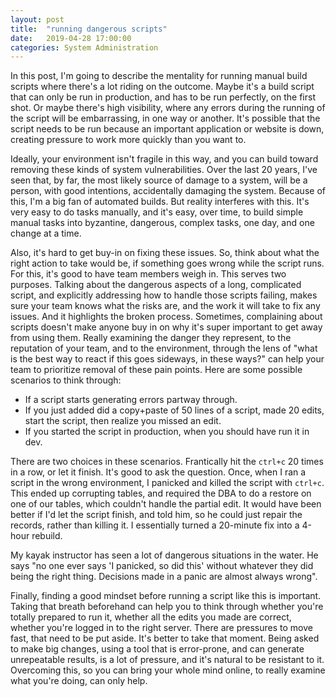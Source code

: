 ```yaml
---
layout: post
title:  "running dangerous scripts"
date:   2019-04-28 17:00:00
categories: System Administration
---
```


In this post, I'm going to describe the mentality for running manual build scripts
where there's a lot riding on the outcome.  Maybe it's a build script that can only
be run in production, and has to be run perfectly, on the first shot.  Or maybe
there's high visibility, where any errors during the running of the script will
be embarrassing, in one way or another. It's possible that the script needs to be
run because an important application or website is down, creating pressure to work
more quickly than you want to.

Ideally, your environment isn't fragile in this way, and you can build toward
removing these kinds of system vulnerabilities.  Over the last 20 years, I've
seen that, by far, the most likely source of damage to a system, will be a 
person, with good intentions, accidentally damaging the system. Because of this,
I'm a big fan of automated builds.  But reality interferes with this.  It's very
easy to do tasks manually, and it's easy, over time, to build simple manual
tasks into byzantine, dangerous, complex tasks, one day, and one change at a time.

Also, it's hard to get buy-in on fixing these issues.  So, think about what the right action to take would be, if something goes wrong while the script runs.  For this, it's good to have team members weigh in.  This serves two purposes.  Talking
about the dangerous aspects of a long, complicated script, and explicitly addressing
how to handle those scripts failing, makes sure your team knows what the risks are,
and the work it will take to fix any issues.  And it highlights the broken process.
Sometimes, complaining about scripts doesn't make anyone buy in on why it's super
important to get away from using them.  Really examining the danger they represent,
to the reputation of your team, and to the environment, through the lens of "what
is the best way to react if this goes sideways, in these ways?" can help your team to
prioritize removal of these pain points.  Here are some possible scenarios to think through:

* If a script starts generating errors partway through.
* If you just added did a copy+paste of 50 lines of a script, made 20 edits, start the script, then realize you missed an edit.
* If you started the script in production, when you should have run it in dev.

There are two choices in these scenarios.  Frantically hit the `ctrl+c` 20 times
in a row, or let it finish.  It's good to ask the question.  Once, when I
ran a script in the wrong environment, I panicked and killed the script with 
`ctrl+c`.  This ended up corrupting tables, and required the DBA to do a
restore on one of our tables, which couldn't handle the partial edit.  It 
would have been better if I'd let the script finish, and told him, so he 
could just repair the records, rather than killing it.  I essentially turned a
20-minute fix into a 4-hour rebuild.

My kayak instructor has seen a lot of dangerous situations in the water.  He says 
"no one ever says 'I panicked, so did this' without whatever they did being the 
right thing.  Decisions made in a panic are almost always wrong".

Finally, finding a good mindset before running a script like this is important.
Taking that breath beforehand can help you to think through whether you're totally
prepared to run it, whether all the edits you made are correct, whether you're logged
in to the right server.  There are pressures to move fast, that need to be put aside.
It's better to take that moment.  Being asked to make big changes, using a tool that
is error-prone, and can generate unrepeatable results, is a lot of pressure, and
it's natural to be resistant to it.  Overcoming this, so you can bring your whole
mind online, to really examine what you're doing, can only help.